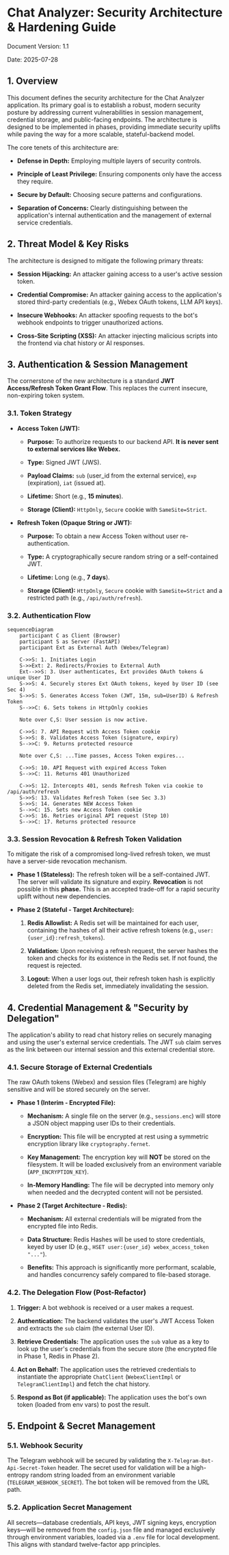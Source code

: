 # Chat Analyzer: Security Architecture & Hardening Guide

Document Version: 1.1

Date: 2025-07-28

## 1\. Overview

This document defines the security architecture for the Chat Analyzer application. Its primary goal is to establish a robust, modern security posture by addressing current vulnerabilities in session management, credential storage, and public-facing endpoints. The architecture is designed to be implemented in phases, providing immediate security uplifts while paving the way for a more scalable, stateful-backend model.

The core tenets of this architecture are:

- **Defense in Depth:** Employing multiple layers of security controls.
    
- **Principle of Least Privilege:** Ensuring components only have the access they require.
    
- **Secure by Default:** Choosing secure patterns and configurations.
    
- **Separation of Concerns:** Clearly distinguishing between the application's internal authentication and the management of external service credentials.
    

## 2\. Threat Model & Key Risks

The architecture is designed to mitigate the following primary threats:

- **Session Hijacking:** An attacker gaining access to a user's active session token.
    
- **Credential Compromise:** An attacker gaining access to the application's stored third-party credentials (e.g., Webex OAuth tokens, LLM API keys).
    
- **Insecure Webhooks:** An attacker spoofing requests to the bot's webhook endpoints to trigger unauthorized actions.
    
- **Cross-Site Scripting (XSS):** An attacker injecting malicious scripts into the frontend via chat history or AI responses.
    

## 3\. Authentication & Session Management

The cornerstone of the new architecture is a standard **JWT Access/Refresh Token Grant Flow**. This replaces the current insecure, non-expiring token system.

### 3.1. Token Strategy

- **Access Token (JWT):**
    
    - **Purpose:** To authorize requests to our backend API. **It is never sent to external services like Webex.**
        
    - **Type:** Signed JWT (JWS).
        
    - **Payload Claims:** `sub` (user_id from the external service), `exp` (expiration), `iat` (issued at).
        
    - **Lifetime:** Short (e.g., **15 minutes**).
        
    - **Storage (Client):** `HttpOnly`, `Secure` cookie with `SameSite=Strict`.
        
- **Refresh Token (Opaque String or JWT):**
    
    - **Purpose:** To obtain a new Access Token without user re-authentication.
        
    - **Type:** A cryptographically secure random string or a self-contained JWT.
        
    - **Lifetime:** Long (e.g., **7 days**).
        
    - **Storage (Client):** `HttpOnly`, `Secure` cookie with `SameSite=Strict` and a restricted path (e.g., `/api/auth/refresh`).
        

### 3.2. Authentication Flow

```mermaid
sequenceDiagram
    participant C as Client (Browser)
    participant S as Server (FastAPI)
    participant Ext as External Auth (Webex/Telegram)

    C->>S: 1. Initiates Login
    S->>Ext: 2. Redirects/Proxies to External Auth
    Ext-->>S: 3. User authenticates, Ext provides OAuth tokens & unique User ID
    S->>S: 4. Securely stores Ext OAuth tokens, keyed by User ID (see Sec 4)
    S->>S: 5. Generates Access Token (JWT, 15m, sub=UserID) & Refresh Token
    S-->>C: 6. Sets tokens in HttpOnly cookies
    
    Note over C,S: User session is now active.

    C->>S: 7. API Request with Access Token cookie
    S->>S: 8. Validates Access Token (signature, expiry)
    S-->>C: 9. Returns protected resource

    Note over C,S: ...Time passes, Access Token expires...

    C->>S: 10. API Request with expired Access Token
    S-->>C: 11. Returns 401 Unauthorized
    
    C->>S: 12. Intercepts 401, sends Refresh Token via cookie to /api/auth/refresh
    S->>S: 13. Validates Refresh Token (see Sec 3.3)
    S->>S: 14. Generates NEW Access Token
    S-->>C: 15. Sets new Access Token cookie
    C->>S: 16. Retries original API request (Step 10)
    S-->>C: 17. Returns protected resource
```

### 3.3. Session Revocation & Refresh Token Validation

To mitigate the risk of a compromised long-lived refresh token, we must have a server-side revocation mechanism.

- **Phase 1 (Stateless):** The refresh token will be a self-contained JWT. The server will validate its signature and expiry. **Revocation** is not possible in this **phase.** This is an accepted trade-off for a rapid security uplift without new dependencies.
    
- **Phase 2 (Stateful - Target Architecture):**
    
    1.  **Redis Allowlist:** A Redis set will be maintained for each user, containing the hashes of all their active refresh tokens (e.g., `user:{user_id}:refresh_tokens`).
        
    2.  **Validation:** Upon receiving a refresh request, the server hashes the token and checks for its existence in the Redis set. If not found, the request is rejected.
        
    3.  **Logout:** When a user logs out, their refresh token hash is explicitly deleted from the Redis set, immediately invalidating the session.
        

## 4\. Credential Management & "Security by Delegation"

The application's ability to read chat history relies on securely managing and using the user's external service credentials. The JWT `sub` claim serves as the link between our internal session and this external credential store.

### 4.1. Secure Storage of External Credentials

The raw OAuth tokens (Webex) and session files (Telegram) are highly sensitive and will be stored securely on the server.

- **Phase 1 (Interim - Encrypted File):**
    
    - **Mechanism:** A single file on the server (e.g., `sessions.enc`) will store a JSON object mapping user IDs to their credentials.
        
    - **Encryption:** This file will be encrypted at rest using a symmetric encryption library like `cryptography.fernet`.
        
    - **Key Management:** The encryption key will **NOT** be stored on the filesystem. It will be loaded exclusively from an environment variable (`APP_ENCRYPTION_KEY`).
        
    - **In-Memory Handling:** The file will be decrypted into memory only when needed and the decrypted content will not be persisted.
        
- **Phase 2 (Target Architecture - Redis):**
    
    - **Mechanism:** All external credentials will be migrated from the encrypted file into Redis.
        
    - **Data Structure:** Redis Hashes will be used to store credentials, keyed by user ID (e.g., `HSET user:{user_id} webex_access_token "..."`).
        
    - **Benefits:** This approach is significantly more performant, scalable, and handles concurrency safely compared to file-based storage.
        

### 4.2. The Delegation Flow (Post-Refactor)

1.  **Trigger:** A bot webhook is received or a user makes a request.
    
2.  **Authentication:** The backend validates the user's JWT Access Token and extracts the `sub` claim (the external User ID).
    
3.  **Retrieve Credentials:** The application uses the `sub` value as a key to look up the user's credentials from the secure store (the encrypted file in Phase 1, Redis in Phase 2).
    
4.  **Act on Behalf:** The application uses the retrieved credentials to instantiate the appropriate `ChatClient` (`WebexClientImpl` or `TelegramClientImpl`) and fetch the chat history.
    
5.  **Respond as Bot (if applicable):** The application uses the bot's own token (loaded from env vars) to post the result.
    

## 5\. Endpoint & Secret Management

### 5.1. Webhook Security

The Telegram webhook will be secured by validating the `X-Telegram-Bot-Api-Secret-Token` header. The secret used for validation will be a high-entropy random string loaded from an environment variable (`TELEGRAM_WEBHOOK_SECRET`). The bot token will be removed from the URL path.

### 5.2. Application Secret Management

All secrets—database credentials, API keys, JWT signing keys, encryption keys—will be removed from the `config.json` file and managed exclusively through environment variables, loaded via a `.env` file for local development. This aligns with standard twelve-factor app principles.